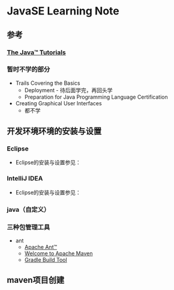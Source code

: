 # JavaSE Learning Note
## 参考
### [The Java™ Tutorials](https://docs.oracle.com/javase/tutorial/)

### 暂时不学的部分
   * Trails Covering the Basics
     + Deployment - 待后面学完，再回头学
     + Preparation for Java Programming Language Certification
   * Creating Graphical User Interfaces
     + 都不学



## 开发环境环境的安装与设置
### Eclipse
   * Eclipse的安装与设置参见：[]()<br>
### IntelliJ IDEA
   * Eclipse的安装与设置参见：[]()<br>
### java（自定义）
### 三种包管理工具
   * ant
      + [Apache Ant™](http://ant.apache.org/)<br>
      + [Welcome to Apache Maven](http://maven.apache.org/)<br>
      + [Gradle Build Tool](https://gradle.org/)<br>
## maven项目创建
